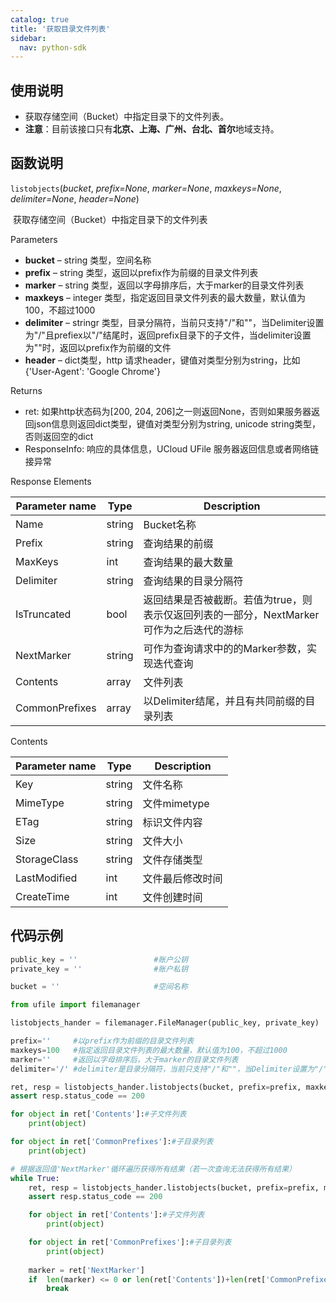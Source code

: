 ```yaml
---
catalog: true  
title: '获取目录文件列表'
sidebar:
  nav: python-sdk
---
```



## 使用说明

* 获取存储空间（Bucket）中指定目录下的文件列表。
* **注意**：目前该接口只有**北京、上海、广州、台北、首尔**地域支持。

## 函数说明

`listobjects`(*bucket*, *prefix=None*, *marker=None*, *maxkeys=None*, *delimiter=None*, *header=None*)

​				获取存储空间（Bucket）中指定目录下的文件列表

Parameters

- **bucket** – string 类型，空间名称
- **prefix** – string 类型，返回以prefix作为前缀的目录文件列表
- **marker** – string 类型，返回以字母排序后，大于marker的目录文件列表
- **maxkeys** – integer 类型，指定返回目录文件列表的最大数量，默认值为100，不超过1000
- **delimiter** – stringr 类型，目录分隔符，当前只支持"/"和""，当Delimiter设置为"/"且prefiex以"/"结尾时，返回prefix目录下的子文件，当delimiter设置为""时，返回以prefix作为前缀的文件
- **header** – dict类型，http 请求header，键值对类型分别为string，比如{'User-Agent': 'Google Chrome'}

Returns

* ret: 如果http状态码为[200, 204, 206]之一则返回None，否则如果服务器返回json信息则返回dict类型，键值对类型分别为string, unicode string类型，否则返回空的dict
* ResponseInfo: 响应的具体信息，UCloud UFile 服务器返回信息或者网络链接异常

Response Elements

| Parameter name | Type   | Description                                                  |
| -------------- | ------ | ------------------------------------------------------------ |
| Name           | string | Bucket名称                                                   |
| Prefix         | string | 查询结果的前缀                                               |
| MaxKeys        | int    | 查询结果的最大数量                                           |
| Delimiter      | string | 查询结果的目录分隔符                                         |
| IsTruncated    | bool   | 返回结果是否被截断。若值为true，则表示仅返回列表的一部分，NextMarker可作为之后迭代的游标 |
| NextMarker     | string | 可作为查询请求中的的Marker参数，实现迭代查询                 |
| Contents       | array  | 文件列表                                                     |
| CommonPrefixes | array  | 以Delimiter结尾，并且有共同前缀的目录列表                    |

Contents

| Parameter name | Type   | Description      |
| -------------- | ------ | ---------------- |
| Key            | string | 文件名称         |
| MimeType       | string | 文件mimetype     |
| ETag           | string | 标识文件内容     |
| Size           | string | 文件大小         |
| StorageClass   | string | 文件存储类型     |
| LastModified   | int    | 文件最后修改时间 |
| CreateTime     | int    | 文件创建时间     |

## 代码示例

<div class="copyable" markdown="1">

```python
public_key = ''                 #账户公钥
private_key = ''                #账户私钥

bucket = ''                     #空间名称

from ufile import filemanager

listobjects_hander = filemanager.FileManager(public_key, private_key)

prefix=''     #以prefix作为前缀的目录文件列表
maxkeys=100   #指定返回目录文件列表的最大数量，默认值为100，不超过1000
marker=''     #返回以字母排序后，大于marker的目录文件列表
delimiter='/' #delimiter是目录分隔符，当前只支持"/"和""，当Delimiter设置为"/"且prefiex以"/"结尾时，返回prefix目录下的子文件，当delimiter设置为""时，返回以prefix作为前缀的文件

ret, resp = listobjects_hander.listobjects(bucket, prefix=prefix, maxkeys=maxkeys, marker=marker, delimiter=delimiter)
assert resp.status_code == 200

for object in ret['Contents']:#子文件列表
    print(object)

for object in ret['CommonPrefixes']:#子目录列表
    print(object)

# 根据返回值'NextMarker'循环遍历获得所有结果（若一次查询无法获得所有结果）
while True:
    ret, resp = listobjects_hander.listobjects(bucket, prefix=prefix, maxkeys=maxkeys, marker=marker, delimiter=delimiter)
    assert resp.status_code == 200

    for object in ret['Contents']:#子文件列表
        print(object)

    for object in ret['CommonPrefixes']:#子目录列表
        print(object)
    
    marker = ret['NextMarker']
    if  len(marker) <= 0 or len(ret['Contents'])+len(ret['CommonPrefixes']) < maxkeys:
        break
```
</div>
